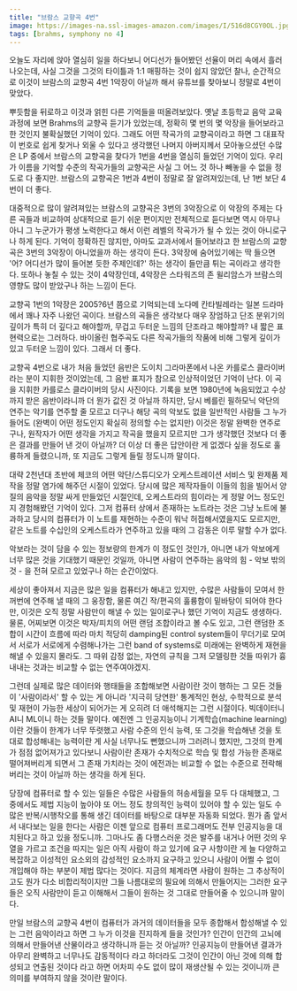 ```yaml
---
title: "브람스 교향곡 4번"
image: https://images-na.ssl-images-amazon.com/images/I/516d8CGY0OL.jpg
tags: [brahms, symphony no 4]
---
```


오늘도 자리에 앉아 열심히 일을 하다보니 어디선가 들어봤던 선율이 머리 속에서 흘러나오는데, 사실 그것을 그것의 타이틀과 1:1 매핑하는 것이 쉽지 않았던 찰나, 순간적으로 이것이 브람스의 교향곡 4번 1악장이 아닐까 해서 유튜브를 찾아보니 정말로 4번이 맞았다.

뿌듯함을 뒤로하고 이것과 얽힌 다른 기억들을 떠올려보았다. 옛날 초등학교 음악 교육 과정에 보면 Brahms의 교향곡 듣기가 있었는데, 정확히 몇 번의 몇 악장을 들어보라고 한 것인지 불확실했던 기억이 있다. 그래도 어떤 작곡가의 교향곡이라고 하면 그 대표작이 번호로 쉽게 찾거나 외울 수 있다고 생각했던 나머지 아버지께서 모아놓으셨던 수많은 LP 중에서 브람스의 교향곡을 찾다가 1번을 4번을 열심히 들었던 기억이 있다. 우리가 이름을 기억할 수준의 작곡가들의 교향곡은 사실 그 어느 것 하나 빼놓을 수 없을 정도로 다 좋지만. 브람스의 교향곡은 1번과 4번이 정말로 잘 알려져있는데, 난 1번 보단 4번이 더 좋다.

대중적으로 많이 알려져있는 브람스의 교향곡은 3번의 3악장으로 이 악장의 주제는 다른 곡들과 비교하여 상대적으로 듣기 쉬운 편이지만 전체적으로 듣다보면 역시 아무나 아니 그 누군가가 평생 노력한다고 해서 이런 레벨의 작곡가가 될 수 있는 것이 아니로구나 하게 된다. 기억이 정확하진 않지만, 아마도 교과서에서 들어보라고 한 브람스의 교향곡은 3번의 3악장이 아니었을까 하는 생각이 든다. 3악장에 숨어있기에는 딱 들으면 '어? 어디선가 많이 들어본 듯한 주제인데?' 하는 생각이 들만큼 튀는 곡이라고 생각한다. 또하나 놓칠 수 있는 것이 4악장인데, 4악장은 스타워즈의 존 윌리암스가 브람스의 영향도 많이 받았구나 하는 느낌이 든다. 

교향곡 1번의 1악장은 2005?6년 쯤으로 기억되는데 노다메 칸타빌레라는 일본 드라마에서 꽤나 자주 나왔던 곡이다. 브람스의 곡들은 생각보다 매우 장엄하고 단조 분위기의 깊이가 특히 더 깊다고 해야할까, 무겁고 두터운 느낌의 단조라고 해야할까? 내 짧은 표현력으로는 그러하다. 바이올린 협주곡도 다른 작곡가들의 작품에 비해 그렇게 깊이가 있고 두터운 느낌이 있다. 그래서 더 좋다. 

교향곡 4번으로 내가 처음 들었던 음반은 도이치 그라마폰에서 나온 카를로스 클라이버라는 분이 지휘한 것이었는데, 그 음반 표지가 참으로 인상적이었던 기억이 난다. 이 곡을 지휘한 카를로스 클라이버의 당시 사진이다. 기록을 보면 1980년에 녹음되었고 수상까지 받은 음반이라니까 더 뭔가 값진 것 아닐까 하지만, 당시 베를린 필하모닉 악단의 연주는 악기를 연주할 줄 모르고 더구나 해당 곡의 악보도 없을 일반적인 사람들 그 누가 들어도 (완벽이 어떤 정도인지 확실히 정의할 수는 없지만) 이것은 정말 완벽한 연주로구나, 원작자가 어떤 생각을 가지고 작곡을 했을지 모르지만 그가 생각했던 것보다 더 좋은 결과를 만들어 낸 것이 아닐까? 더 이상 더 좋은 답안이란 게 없겠다 싶을 정도로 훌륭하게 들렸으니까, 또 지금도 그렇게 들릴 정도니까 말이다.

대략 2천년대 초반에 체코의 어떤 악단/스튜디오가 오케스트레이션 서비스 및 완제품 제작을 정말 염가에 해주던 시절이 있었다. 당시에 많은 제작자들이 이들의 힘을 빌어서 양질의 음악을 정말 싸게 만들었던 시절인데, 오케스트라의 힘이라는 게 정말 어느 정도인지 경험해봤던 기억이 있다. 그저 컴퓨터 상에서 존재하는 노트라는 것은 그냥 노트에 불과하고 당시의 컴퓨터가 이 노트를 재현하는 수준이 워낙 허접해서였을지도 모르지만, 같은 노트를 수십인의 오케스트라가 연주하고 있을 때의 그 감동은 이루 말할 수가 없다. 

악보라는 것이 담을 수 있는 정보량의 한계가 이 정도인 것인가, 아니면 내가 악보에게 너무 많은 것을 기대했기 때문인 것일까, 아니면 사람이 연주하는 음악의 힘 - 악보 밖의 것 - 을 전혀 모르고 있었구나 하는 순간이었다. 

세상이 좋아져서 지금은 많은 일을 컴퓨터가 해내고 있지만, 수많은 사람들이 모여서 한꺼번에 연주해 낼 때의 그 웅장함, 물론 여긴 작/편곡의 훌륭함이 밑바탕이 되어야 한다만, 이것은 오직 정말 사람만이 해낼 수 있는 일이로구나 했던 기억이 지금도 생생하다. 물론, 어찌보면 이것은 박자/피치의 어떤 랜덤 조합이라고 볼 수도 있고, 그런 랜덤한 조합이 시간이 흐름에 따라 마치 적당히 damping된 control system들이 무더기로 모여서 서로가 서로에게 수렴해나가는 그런 band of systems로 미래에는 완벽하게 재현을 해낼 수 있을지 몰라도. 그 따위 감정 없는, 자연의 규칙을 그저 모델링한 것들 따위가 흉내내는 것과는 비교할 수 없는 연주여야겠지. 

그런데 실제로 많은 데이터와 행태들을 조합해보면 사람이란 것이 행하는 그 모든 것들이 '사람이라서' 할 수 있는 게 아니라 '지극히 당연한' 통계적인 현상, 수학적으로 분석 및 재현이 가능한 세상이 되어가는 게 오히려 더 애석해지는 그런 시절이다. 빅데이터니 AI니 ML이니 하는 것들 말이다. 예전엔 그 인공지능이니 기계학습(machine learning)이란 것들이 한계가 너무 뚜렷했고 사람 수준의 인식 능력, 또 그것을 학습해낸 것을 토대로 합성해내는 능력이란 게 사실 너무나도 뻔했으니까 그러려니 했지만, 그것의 한계가 점점 없어져가고 있다보니 사람이란 존재가 수치적으로 학습 및 합성 가능한 존재로 떨어져버리게 되면서 그 존재 가치라는 것이 에전과는 비교할 수 없는 수준으로 전락해버리는 것이 아닐까 하는 생각을 하게 된다.

당장에 컴퓨터로 할 수 있는 일들은 수많은 사람들의 허송세월을 모두 다 대체했고, 그 중에서도 제법 지능이 높아야 또 어느 정도 창의적인 능력이 있어야 할 수 있는 일도 수많은 반복/시행착오를 통해 생긴 데이터를 바탕으로 대부분 자동화 되었다. 뭔가 좀 앞서서 내다보는 일을 한다는 사람은 이젠 앞으로 컴퓨터 프로그래머도 전부 인공지능을 대치된다고 하고 있을 정도니까. 그마나도 좀 다행스러운 것은 발주를 내거나 어떤 것의 우열을 가르고 조건을 따지는 일은 아직 사람이 하고 있기에 요구 사항이란 게 늘 다양하고 복잡하고 이성적인 요소외의 감성적인 요소까지 요구하고 있으니 사람이 어쩔 수 없이 개입해야 하는 부분이 제법 많다는 것이다. 지금의 체계라면 사람이 원하는 그 추상적이고도 뭔가 다소 비합리적이지만 그들 나름대로의 필요에 의해서 만들어지는 그러한 요구들은 오직 사람만이 듣고 이해해서 그들이 원하는 것 그대로 만들어줄 수 있으니까 말이다. 

만일 브람스의 교향곡 4번이 컴퓨터가 과거의 데이터들을 모두 종합해서 합성해낼 수 있는 그런 음악이라고 하면 그 누가 이것을 진지하게 들을 것인가? 인간이 인간의 고뇌에 의해서 만들어낸 산물이라고 생각하니까 듣는 것 아닐까? 인공지능이 만들어낸 결과가 아무리 완벽하고 너무나도 감동적이다 라고 하더라도 그것이 인간이 아닌 것에 의해 합성되고 연출된 것이다 라고 하면 어차피 수도 없이 많이 재생산될 수 있는 것이니까 큰 의미를 부여하지 않을 것이란 말이다. 

